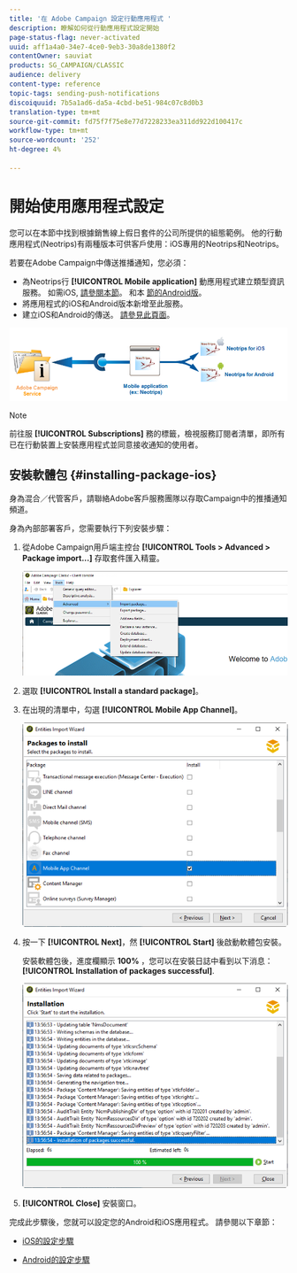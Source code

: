 ```yaml
---
title: '在 Adobe Campaign 設定行動應用程式 '
description: 瞭解如何從行動應用程式設定開始
page-status-flag: never-activated
uuid: aff1a4a0-34e7-4ce0-9eb3-30a8de1380f2
contentOwner: sauviat
products: SG_CAMPAIGN/CLASSIC
audience: delivery
content-type: reference
topic-tags: sending-push-notifications
discoiquuid: 7b5a1ad6-da5a-4cbd-be51-984c07c8d0b3
translation-type: tm+mt
source-git-commit: fd75f7f75e8e77d7228233ea311dd922d100417c
workflow-type: tm+mt
source-wordcount: '252'
ht-degree: 4%

---
```



# 開始使用應用程式設定

您可以在本節中找到根據銷售線上假日套件的公司所提供的組態範例。 他的行動應用程式(Neotrips)有兩種版本可供客戶使用：iOS專用的Neotrips和Neotrips。

若要在Adobe Campaign中傳送推播通知，您必須：

* 為Neotrips行 **[!UICONTROL Mobile application]** 動應用程式建立類型資訊服務。 如需iOS, [請參閱本節](../../delivery/using/configuring-the-mobile-application.md#configuring-ios-service)。 和本 [節的Android版](../../delivery/using/configuring-the-mobile-application-android.md#configuring-android-service)。
* 將應用程式的iOS和Android版本新增至此服務。
* 建立iOS和Android的傳送。 [請參見此頁面](../../delivery/using/creating-notifications.md)。

![](assets/nmac_service_diagram.png)

>[!NOTE]
>
>前往服 **[!UICONTROL Subscriptions]** 務的標籤，檢視服務訂閱者清單，即所有已在行動裝置上安裝應用程式並同意接收通知的使用者。

## 安裝軟體包 {#installing-package-ios}

身為混合／代管客戶，請聯絡Adobe客戶服務團隊以存取Campaign中的推播通知頻道。

身為內部部署客戶，您需要執行下列安裝步驟：

1. 從Adobe Campaign用戶端主控台 **[!UICONTROL Tools > Advanced > Package import...]** 存取套件匯入精靈。

   ![](assets/package_ios.png)

1. 選取 **[!UICONTROL Install a standard package]**。

1. 在出現的清單中，勾選 **[!UICONTROL Mobile App Channel]**。

   ![](assets/package_ios_2.png)

1. 按一下 **[!UICONTROL Next]**，然 **[!UICONTROL Start]** 後啟動軟體包安裝。

   安裝軟體包後，進度欄顯示 **100%** ，您可以在安裝日誌中看到以下消息： **[!UICONTROL Installation of packages successful]**.

   ![](assets/package_ios_3.png)

1. **[!UICONTROL Close]** 安裝窗口。

完成此步驟後，您就可以設定您的Android和iOS應用程式。
請參閱以下章節：

* [iOS的設定步驟](../../delivery/using/configuring-the-mobile-application.md)

* [Android的設定步驟](../../delivery/using/configuring-the-mobile-application-android.md)

